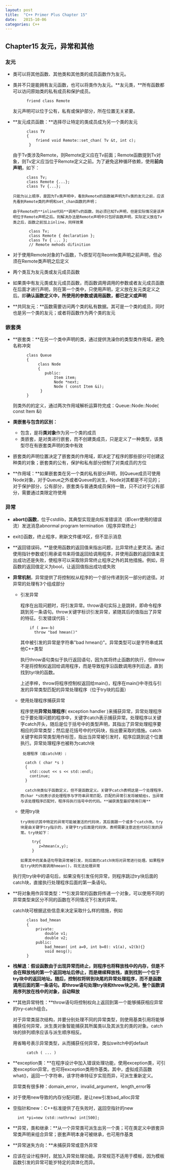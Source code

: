```yaml
---
layout: post
title:  "C++ Primer Plus Chapter 15"
date:   2015-10-06
categories: C++
---
```


  
## Chapter15 友元，异常和其他

### 友元

- 类可以将其他函数、其他类和其他类的成员函数作为友元。

- 类并不只是能拥有友元函数，也可以将类作为友元。**友元类，**所有函数都可以访问原始类的私有成员和保护成员。

            friend class Remote
            
   友元声明可以位于公有，私有或保护部分，所在位置无关紧要。

- **友元成员函数：**选择尽让特定的类成员成为另一个类的友元

            class TV
            {
                friend void Remote::set_chan( Tv &t, int c);
             }
             
    由于Tv类涉及Remote，则Remote定义应在Tv前面；Remote函数提到Tv对象，则Tv定义应当位于Remote定义之前。为了避免这种循环依赖，使用**前向声明**，如下：
    
            class Tv;
            class Remote {...};
            class Tv {...};
            
      只能为以上顺序，是因为Tv类声明中，看到Remote的函数被声明为Tv类的友元之前，应该先看到Remote类的声明和set_chan函数的声明；
      
      由于Remote的**inline代码**调用Tv的函数，则必须已知Tv声明，但是实际情况是该声明位于Remote声明之后。则解决办法是Remote声明中只包好函数声明，实际定义放在Tv类之后，函数之前加上inline，同样效果
      
             class Tv;
             class Remote { declaration };
             class Tv { ... };
             // Remote mehods difinition 
             
- 对于使用Remote对象的Tv函数，Tv原型可在Reomte类声明之前声明，但必须在Remote类声明之后定义

- 两个类互为友元类或友元成员函数

- 如果类中有友元类或友元成员函数，而函数调用调用的参数或者友元成员函数在后面才进行声明，则在第一个类中，只使用声明，定义放在友元类定义之后。即**确认函数定义中，所使用的参数或调用函数，都已定义或声明**

- **共同友元：**函数需要访问两个类的私有数据。其可是一个类的成员，同时也是另一个类的友元；或者将函数作为两个类的友元

### 嵌套类

- **嵌套类：**在另一个类中声明的类，通过提供洗澡你的类型类作用域，避免名称冲突

            class Queue
            {
                 class Node
                 {
                    public: 
                        Item item;
                        Node *next;
                        Node ( const Item &i);
                  }
            }

     则类外的的定义，通过两次作用域解析运算符完成：Queue::Node::Node( const Item &i)
     
- **类嵌套与包含的区别：**

    - 包含，是将**类对象**作为另一个类的成员
    - 类嵌套，是对类进行嵌套，而不创建类成员，只是定义了一种类型，该类型尽在有嵌套类声明的类中有效

- 嵌套类的声明位置决定了嵌套类的作用域，即决定了程序的那些部分可创建这种类的对象；嵌套类的公有，保护和私有部分控制了对类成员的方位

- **作用域：**如果嵌套类在另一个类的私有部分声明，则Queue成员可使用Node对象，对于Queue之外或者Queue的派生，Node对其都是不可见的；对于保护部分，公有部分，嵌套类与普通类成员保持一致，只不过对于公有部分，需要通过类限定符使用

### 异常

- **abort()函数**，位于cstdlib，其典型实现是向标准错误流（即cerr使用的错误流）发送消息abnormal program termination（程序异常终止）

- exit()函数，终止程序，刷新文件缓冲区，但不显示消息

- **返回错误码，**是使用函数的返回值来指出问题，比异常终止更灵活。通过使用指针参数或引用承诺书来将值返回给调用程序，并使用函数的返回值来支出成功还是失败，使程序可以采取除异常终止程序之外的其他措施。例如，将函数的返回值定义为bool，让返回值指出成功或失败

- **异常机制**，异常提供了将控制权从程序的一个部分传递到另一部分的途径。对异常的处理有3个组成部分

    - 引发异常
    
        程序在出现问题时，将引发异常。throw语句实际上是跳转，即命令程序跳到另一条语句。throw关键字标识引发异常，紧随其后的值指出了异常的特征。引发错误代码：
        
              if ( a==-b)
                throw "bad hmean()" 
                
         其中被引发的异常是字符串"bad hmean()"。异常类型可以是字符串或其他C++类型
         
         执行throw语句类似于执行返回语句，因为其将终止函数的执行，但throw不是将控制权返回给调用程序，而是导致程序沿函数调用序列后退，直到找到tyr块的函数。
        
         上述李梓，throw将程序控制权返回给main()，程序在main()中寻找与引发的异常类型匹配的异常处理程序（位于try块的后面）
    
    - 使用处理程序捕获异常
    
         程序使用**异常处理程序**( exception handler )来捕获异常，异常处理程序位于要处理问题的程序中，关键字catch表示捕获异常。处理程序以关键字catch开头，随后是位于括号中的类型声明，其指出了异常处理程序要相应的异常类型；然后是花括号中的代码块，指出要采取的措施。catch关键字和异常类型用作标签，指出当异常被引发时，程序应跳到这个位置执行。异常处理程序也被称为catch块
    
           处理程序（或catch块）:
    
            catch ( char *s )
            {
              std::cout << s << std::endl;
              continue;
            }
       
            catch块类似于函数定义，但不是函数定义。关键字catch表明这是一个处理程序，而char *s则表示该处理程序与字符串异常匹配。匹配的异常引发将被赋给s，当异常与该处理程序匹配时，程序将执行括号中的代码。**捕获类型最好使用引用**
    
    - 使用try块
    
          try块标识其中特定的异常可能被激活的代码块，其后面跟一个或多个catch块。try块是由关键字try指示的，关键字try后面是代码快，表明需要注意这些代码引发的异常。try块如下：
          
               try{
                  z=hmean(x,y);
               }
               
          如果其中的某条语句导致异常被引发，则后面的catch块将对异常进行处理。如果程序在try块的外面调用hmean()，将无法处理异常
          
    执行完try块中的语句后，如果没有引发任何异常，则程序跳过try块后面的catch块，直接执行处理程序后面的第一条语句。
    
- **将对象用作异常类型：**引发异常的函数将传递一个对象，可以使用不同的异常类型来区分不同的函数在不同情况下引发的异常。
    
    catch块可根据这些信息来决定采取什么样的措施，例如
    
            class bad_hmean
            {
                private:
                    double v1;
                    double v2;
                public:
                    bad_hmean( int a=0, int b=0): v1(a), v2(b){}
                    void mesg();
            }
            
- **栈解退：**假设函数由于出现异常而终止，则程序也将释放栈中的内存，但是不会在释放栈的第一个返回地址后停止，而是继续释放栈，直到找到一个位于try块中的返回地址。随后，控制权将转到块尾的异常处理程序，而不是函数调用后面的第一条语句。即**throw语句处理try块和throw块之间，整个函数调用序列放在栈中的对象，自动释放**

- **其他异常特性：**throw语句将控制权向上返回到第一个能够捕获相应异常的try-catch组合。

    对于异常类层次结构，并要分别处理不同的异常类型，则使用基类引用将能够捕获任何异常，派生类对象智能捕获其所属类以及其派生的类的对象。catch块的排列顺序应该与派生顺序相反。
    
    用省略号表示异常类型，从而捕获任何异常，类似switch中的default
    
            catch ( ... )

- **exception类：**在程序设计中加入错误处理功能，使用exception类，可引发exception异常，也可将exception类用作基类。其中，虚拟成员函数what()，返回一个字符串，该字符串特征岁实现而异，可派生重新定义。

    异常类有很多种：domain_error，invalid_argument，length_error等
    
- 对于使用new导致的内存分配问题，是让new引发bad_alloc异常

- 空指针和new：C++标准提供了在失败时，返回空指针的new
    
        int *pi=new (std::nothrow) int[500];
    
- **异常，类和继承：**从一个异常类可派生出另一个类；可在类定义中嵌套异常类声明来组合异常；嵌套声明本身可被继承，也可用作基类

- **异常迷失方向：**未捕获异常或意外异常

- 应该在设计程序时，就加入异常处理功能。异常规范不适用于模板，因为模板函数引发的异常可能岁特定的具体化而异。

